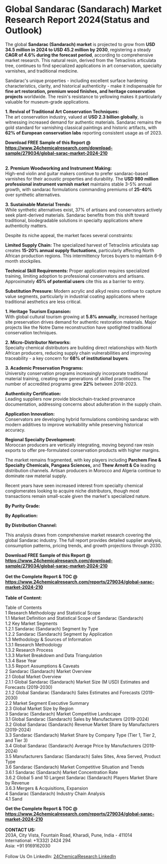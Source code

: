 <h1>Global Sandarac (Sandarach) Market Research Report 2024(Status and Outlook)</h1><p>The global <strong>Sandarac (Sandarach) market</strong> is projected to grow from <strong>USD 34.5 million in 2024 to USD 45.2 million by 2030</strong>, registering a steady <strong>CAGR of 4.6% during the forecast period</strong>, according to comprehensive market research. This natural resin, derived from the Tetraclinis articulata tree, continues to find specialized applications in art conservation, specialty varnishes, and traditional medicine.</p><p>Sandarac's unique properties - including excellent surface hardening characteristics, clarity, and historical authenticity - make it indispensable for <strong>fine art restoration, premium wood finishes, and heritage conservation projects</strong> worldwide. The resin's resistance to yellowing makes it particularly valuable for museum-grade applications.</p><p><strong>1. Revival of Traditional Art Conservation Techniques:</strong><br>
The art conservation industry, valued at <strong>USD 2.3 billion globally</strong>, is witnessing increased demand for authentic materials. Sandarac remains the gold standard for varnishing classical paintings and historic artifacts, with <strong>62% of European conservation labs</strong> reporting consistent usage as of 2023.</p><div><b>Download FREE Sample of this Report @ 
            <a href="https://www.24chemicalresearch.com/download-sample/279034/global-sarac-market-2024-210">
            https://www.24chemicalresearch.com/download-sample/279034/global-sarac-market-2024-210</a></b></div><br><p><strong>2. Premium Woodworking and Instrument Making:</strong><br>
High-end violin and guitar makers continue to prefer sandarac-based varnishes for their acoustic properties and durability. The <strong>USD 980 million professional instrument varnish market</strong> maintains stable 3-5% annual growth, with sandarac formulations commanding premiums of <strong>25-40%</strong> over synthetic alternatives.</p><p><strong>3. Sustainable Material Trends:</strong><br>
While synthetic alternatives exist, 37% of artisans and conservators actively seek plant-derived materials. Sandarac benefits from this shift toward traditional, biodegradable solutions in specialty applications where authenticity matters.</p><p>Despite its niche appeal, the market faces several constraints:</p><p><strong>Limited Supply Chain:</strong> The specialized harvest of Tetraclinis articulata sap creates <strong>15-20% annual supply fluctuations</strong>, particularly affecting North African production regions. This intermittency forces buyers to maintain 6-9 month stockpiles.</p><p><strong>Technical Skill Requirements:</strong> Proper application requires specialized training, limiting adoption to professional conservators and artisans. Approximately <strong>45% of potential users</strong> cite this as a barrier to entry.</p><p><strong>Substitution Pressure:</strong> Modern acrylic and alkyd resins continue to capture value segments, particularly in industrial coating applications where traditional aesthetics are less critical.</p><p><strong>1. Heritage Tourism Expansion:</strong><br>
With global cultural tourism growing at <strong>5.8% annually</strong>, increased heritage site preservation drives demand for authentic restoration materials. Major projects like the Notre Dame reconstruction have spotlighted traditional conservation techniques.</p><p><strong>2. Micro-Distributor Networks:</strong><br>
Specialty chemical distributors are building direct relationships with North African producers, reducing supply chain vulnerabilities and improving traceability - a key concern for <strong>68% of institutional buyers</strong>.</p><p><strong>3. Academic Preservation Programs:</strong><br>
University conservation programs increasingly incorporate traditional material training, creating new generations of skilled practitioners. The number of accredited programs grew <strong>22%</strong> between 2018-2023.</p><p><strong>Authenticity Certification:</strong><br>
	Leading suppliers now provide blockchain-tracked provenance documentation, addressing concerns about adulteration in the supply chain.</p><p><strong>Application Innovation:</strong><br>
	Conservators are developing hybrid formulations combining sandarac with modern additives to improve workability while preserving historical accuracy.</p><p><strong>Regional Specialty Development:</strong><br>
	Moroccan producers are vertically integrating, moving beyond raw resin exports to offer pre-formulated conservation products with higher margins.</p><p>The market remains fragmented, with key players including <strong>Parchem Fine &amp; Specialty Chemicals, Pangaea Sciences,</strong> and <strong>Thew Arnott &amp; Co</strong> leading distribution channels. Artisan producers in Morocco and Algeria continue to dominate raw material supply.</p><p>Recent years have seen increased interest from specialty chemical conglomerates looking to acquire niche distributors, though most transactions remain small-scale given the market's specialized nature.</p><p><strong>By Purity Grade:</strong></p><p><strong>By Application:</strong></p><p><strong>By Distribution Channel:</strong></p><p>This analysis draws from comprehensive market research covering the global Sandarac industry. The full report provides detailed supplier analysis, consumption patterns, pricing trends, and growth projections through 2030.</p><div><b>Download FREE Sample of this Report @ 
            <a href="https://www.24chemicalresearch.com/download-sample/279034/global-sarac-market-2024-210">
            https://www.24chemicalresearch.com/download-sample/279034/global-sarac-market-2024-210</a></b></div><br><div><b>Get the Complete Report & TOC @ 
            <a href="https://www.24chemicalresearch.com/reports/279034/global-sarac-market-2024-210">
            https://www.24chemicalresearch.com/reports/279034/global-sarac-market-2024-210</a></b></div><br>
            <b>Table of Content:</b><p>Table of Contents<br />
 1 Research Methodology and Statistical Scope<br />
 1.1 Market Definition and Statistical Scope of Sandarac (Sandarach)<br />
 1.2 Key Market Segments<br />
 1.2.1 Sandarac (Sandarach) Segment by Type<br />
 1.2.2 Sandarac (Sandarach) Segment by Application<br />
 1.3 Methodology & Sources of Information<br />
 1.3.1 Research Methodology<br />
 1.3.2 Research Process<br />
 1.3.3 Market Breakdown and Data Triangulation<br />
 1.3.4 Base Year<br />
 1.3.5 Report Assumptions & Caveats<br />
 2 Sandarac (Sandarach) Market Overview<br />
 2.1 Global Market Overview<br />
 2.1.1 Global Sandarac (Sandarach) Market Size (M USD) Estimates and Forecasts (2019-2030)<br />
 2.1.2 Global Sandarac (Sandarach) Sales Estimates and Forecasts (2019-2030)<br />
 2.2 Market Segment Executive Summary<br />
 2.3 Global Market Size by Region<br />
 3 Sandarac (Sandarach) Market Competitive Landscape<br />
 3.1 Global Sandarac (Sandarach) Sales by Manufacturers (2019-2024)<br />
 3.2 Global Sandarac (Sandarach) Revenue Market Share by Manufacturers (2019-2024)<br />
 3.3 Sandarac (Sandarach) Market Share by Company Type (Tier 1, Tier 2, and Tier 3)<br />
 3.4 Global Sandarac (Sandarach) Average Price by Manufacturers (2019-2024)<br />
 3.5 Manufacturers Sandarac (Sandarach) Sales Sites, Area Served, Product Type<br />
 3.6 Sandarac (Sandarach) Market Competitive Situation and Trends<br />
 3.6.1 Sandarac (Sandarach) Market Concentration Rate<br />
 3.6.2 Global 5 and 10 Largest Sandarac (Sandarach) Players Market Share by Revenue<br />
 3.6.3 Mergers & Acquisitions, Expansion<br />
 4 Sandarac (Sandarach) Industry Chain Analysis<br />
 4.1 Sand</p><div><b>Get the Complete Report & TOC @ 
            <a href="https://www.24chemicalresearch.com/reports/279034/global-sarac-market-2024-210">
            https://www.24chemicalresearch.com/reports/279034/global-sarac-market-2024-210</a></b></div><br><b>CONTACT US:</b><br>
            203A, City Vista, Fountain Road, Kharadi, Pune, India - 411014<br>
            International: +1(332) 2424 294<br>
            Asia: +91 9169162030 <br><br>
            Follow Us On LinkedIn: <a href="https://www.linkedin.com/company/24chemicalresearch/">24ChemicalResearch LinkedIn</a>